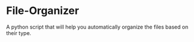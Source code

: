 # File-Organizer
A python script that will help you automatically organize the files based on their type. 
